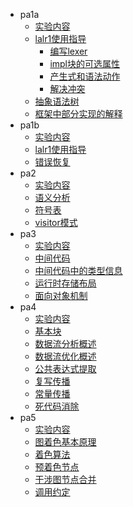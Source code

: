 * pa1a
  - [实验内容](book/pa1a/实验内容.md)
  - [lalr1使用指导](book/pa1a/lalr1使用指导.md)
    - [编写lexer](book/pa1a/编写lexer.md)
    - [impl块的可选属性](book/pa1a/impl块的可选属性.md)
    - [产生式和语法动作](book/pa1a/产生式和语法动作.md)
    - [解决冲突](book/pa1a/解决冲突.md)
  - [抽象语法树](book/pa1a/抽象语法树.md)
  - [框架中部分实现的解释](book/pa1a/框架中部分实现的解释.md)
* pa1b
  - [实验内容](book/pa1b/实验内容.md)
  - [lalr1使用指导](book/pa1b/lalr1使用指导.md)
  - [错误恢复](book/pa1b/错误恢复.md)
* pa2
  - [实验内容](book/pa2/实验内容.md)
  - [语义分析](book/pa2/语义分析.md)
  - [符号表](book/pa2/符号表.md)
  - [visitor模式](book/pa2/visitor模式.md)
* pa3
  - [实验内容](book/pa3/实验内容.md)
  - [中间代码](book/pa3/中间代码.md)
  - [中间代码中的类型信息](book/pa3/中间代码中的类型信息.md)
  - [运行时存储布局](book/pa3/运行时存储布局.md)
  - [面向对象机制](book/pa3/面向对象机制.md)
* pa4
  - [实验内容](book/pa4/实验内容.md)
  - [基本块](book/pa4/基本块.md)
  - [数据流分析概述](book/pa4/数据流分析概述.md)
  - [数据流优化概述](book/pa4/数据流优化概述.md)
  - [公共表达式提取](book/pa4/公共表达式提取.md)
  - [复写传播](book/pa4/复写传播.md)
  - [常量传播](book/pa4/常量传播.md)
  - [死代码消除](book/pa4/死代码消除.md)
* pa5
  - [实验内容](book/pa5/实验内容.md)
  - [图着色基本原理](book/pa5/图着色基本原理.md)
  - [着色算法](book/pa5/着色算法.md)
  - [预着色节点](book/pa5/预着色节点.md)
  - [干涉图节点合并](book/pa5/干涉图节点合并.md)
  - [调用约定](book/pa5/调用约定.md)